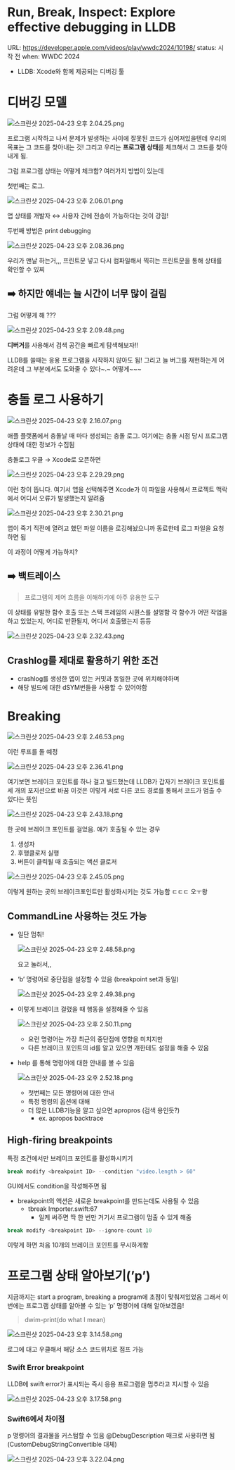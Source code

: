 # Run, Break, Inspect: Explore effective debugging in LLDB

URL: https://developer.apple.com/videos/play/wwdc2024/10198/
status: 시작 전
when: WWDC 2024

- LLDB: Xcode와 함께 제공되는 디버깅 툴

# 디버깅 모델

![스크린샷 2025-04-23 오후 2.04.25.png](Run,%20Break,%20Inspect%20Explore%20effective%20debugging%20in%2008da7c89c6df482389df00176fd2a735/%E1%84%89%E1%85%B3%E1%84%8F%E1%85%B3%E1%84%85%E1%85%B5%E1%86%AB%E1%84%89%E1%85%A3%E1%86%BA_2025-04-23_%E1%84%8B%E1%85%A9%E1%84%92%E1%85%AE_2.04.25.png)

프로그램 시작하고 나서 문제가 발생하는 사이에 잘못된 코드가 심어져있을텐데
우리의 목표는 그 코드를 찾아내는 것!
그리고 우리는 **프로그램 상태**를 체크해서 그 코드를 찾아내게 됨.

그럼 프로그램 상태는 어떻게 체크함?
여러가지 방법이 있는데

첫번째는 로그.

![스크린샷 2025-04-23 오후 2.06.01.png](Run,%20Break,%20Inspect%20Explore%20effective%20debugging%20in%2008da7c89c6df482389df00176fd2a735/%E1%84%89%E1%85%B3%E1%84%8F%E1%85%B3%E1%84%85%E1%85%B5%E1%86%AB%E1%84%89%E1%85%A3%E1%86%BA_2025-04-23_%E1%84%8B%E1%85%A9%E1%84%92%E1%85%AE_2.06.01.png)

앱 상태를 개발자 ↔ 사용자 간에 전송이 가능하다는 것이 강점!

두번째 방법은 print debugging

![스크린샷 2025-04-23 오후 2.08.36.png](Run,%20Break,%20Inspect%20Explore%20effective%20debugging%20in%2008da7c89c6df482389df00176fd2a735/%E1%84%89%E1%85%B3%E1%84%8F%E1%85%B3%E1%84%85%E1%85%B5%E1%86%AB%E1%84%89%E1%85%A3%E1%86%BA_2025-04-23_%E1%84%8B%E1%85%A9%E1%84%92%E1%85%AE_2.08.36.png)

우리가 맨날 하는거,,, 프린트문 넣고 다시 컴파일해서 찍히는 프린트문을 통해 상태를 확인할 수 있찌

## ➡️ 하지만 얘네는 늘 시간이 너무 많이 걸림
그럼 어떻게 해 ???

![스크린샷 2025-04-23 오후 2.09.48.png](Run,%20Break,%20Inspect%20Explore%20effective%20debugging%20in%2008da7c89c6df482389df00176fd2a735/%E1%84%89%E1%85%B3%E1%84%8F%E1%85%B3%E1%84%85%E1%85%B5%E1%86%AB%E1%84%89%E1%85%A3%E1%86%BA_2025-04-23_%E1%84%8B%E1%85%A9%E1%84%92%E1%85%AE_2.09.48.png)

**디버거**를 사용해서 검색 공간을 빠르게 탐색해보자!!

LLDB를 쓸때는 응용 프로그램을 시작하지 않아도 됨!
그리고 늘 버그를 재현하는게 어려운데 그 부분에서도 도와줄 수 있다~.~ 어떻게~~~

# 충돌 로그 사용하기

![스크린샷 2025-04-23 오후 2.16.07.png](Run,%20Break,%20Inspect%20Explore%20effective%20debugging%20in%2008da7c89c6df482389df00176fd2a735/%E1%84%89%E1%85%B3%E1%84%8F%E1%85%B3%E1%84%85%E1%85%B5%E1%86%AB%E1%84%89%E1%85%A3%E1%86%BA_2025-04-23_%E1%84%8B%E1%85%A9%E1%84%92%E1%85%AE_2.16.07.png)

애플 플랫폼에서 충돌날 때 마다 생성되는 충돌 로그. 여기에는 충돌 시점 당시 프로그램 상태에 대한 정보가 수집됨

충돌로그 우클 → Xcode로 오픈하면

![스크린샷 2025-04-23 오후 2.29.29.png](Run,%20Break,%20Inspect%20Explore%20effective%20debugging%20in%2008da7c89c6df482389df00176fd2a735/%E1%84%89%E1%85%B3%E1%84%8F%E1%85%B3%E1%84%85%E1%85%B5%E1%86%AB%E1%84%89%E1%85%A3%E1%86%BA_2025-04-23_%E1%84%8B%E1%85%A9%E1%84%92%E1%85%AE_2.29.29.png)

이런 창이 뜹니다. 여기서 앱을 선택해주면 Xcode가 이 파일을 사용해서 프로젝트 맥락에서 어디서 오류가 발생했는지 알려줌

![스크린샷 2025-04-23 오후 2.30.21.png](Run,%20Break,%20Inspect%20Explore%20effective%20debugging%20in%2008da7c89c6df482389df00176fd2a735/%E1%84%89%E1%85%B3%E1%84%8F%E1%85%B3%E1%84%85%E1%85%B5%E1%86%AB%E1%84%89%E1%85%A3%E1%86%BA_2025-04-23_%E1%84%8B%E1%85%A9%E1%84%92%E1%85%AE_2.30.21.png)

앱이 죽기 직전에 열려고 했던 파일 이름을 로깅해놨으니까 동료한테 로그 파일을 요청하면 됨

이 과정이 어떻게 가능하지?

## ➡️ 백트레이스

> 프로그램의 제어 흐름을 이해하기에 아주 유용한 도구
> 

이 상태를 유발한 함수 호출 또는 스택 프레임의 시퀀스를 설명함
각 함수가 어떤 작업을 하고 있었는지, 어디로 반환될지, 어디서 호출됐는지 등등

![스크린샷 2025-04-23 오후 2.32.43.png](Run,%20Break,%20Inspect%20Explore%20effective%20debugging%20in%2008da7c89c6df482389df00176fd2a735/%E1%84%89%E1%85%B3%E1%84%8F%E1%85%B3%E1%84%85%E1%85%B5%E1%86%AB%E1%84%89%E1%85%A3%E1%86%BA_2025-04-23_%E1%84%8B%E1%85%A9%E1%84%92%E1%85%AE_2.32.43.png)

## Crashlog를 제대로 활용하기 위한 조건

- crashlog를 생성한 앱이 있는 커밋과 동일한 곳에 위치해야하며
- 해당 빌드에 대한 dSYM번들을 사용할 수 있어야함

# Breaking

![스크린샷 2025-04-23 오후 2.46.53.png](Run,%20Break,%20Inspect%20Explore%20effective%20debugging%20in%2008da7c89c6df482389df00176fd2a735/%E1%84%89%E1%85%B3%E1%84%8F%E1%85%B3%E1%84%85%E1%85%B5%E1%86%AB%E1%84%89%E1%85%A3%E1%86%BA_2025-04-23_%E1%84%8B%E1%85%A9%E1%84%92%E1%85%AE_2.46.53.png)

이런 루프를 돌 예정

![스크린샷 2025-04-23 오후 2.36.41.png](Run,%20Break,%20Inspect%20Explore%20effective%20debugging%20in%2008da7c89c6df482389df00176fd2a735/%E1%84%89%E1%85%B3%E1%84%8F%E1%85%B3%E1%84%85%E1%85%B5%E1%86%AB%E1%84%89%E1%85%A3%E1%86%BA_2025-04-23_%E1%84%8B%E1%85%A9%E1%84%92%E1%85%AE_2.36.41.png)

여기보면 브레이크 포인트를 하나 걸고 빌드했는데 LLDB가 갑자기 브레이크 포인트를 세 개의 포지션으로 바꿈
이것은 이렇게 서로 다른 코드 경로를 통해서 코드가 멈출 수 있다는 뜻임

![스크린샷 2025-04-23 오후 2.43.18.png](Run,%20Break,%20Inspect%20Explore%20effective%20debugging%20in%2008da7c89c6df482389df00176fd2a735/%E1%84%89%E1%85%B3%E1%84%8F%E1%85%B3%E1%84%85%E1%85%B5%E1%86%AB%E1%84%89%E1%85%A3%E1%86%BA_2025-04-23_%E1%84%8B%E1%85%A9%E1%84%92%E1%85%AE_2.43.18.png)

한 곳에 브레이크 포인트를 걸었음. 얘가 호출될 수 있는 경우

1. 생성자
2. 후행클로저 실행
3. 버튼이 클릭될 때 호출되는 액션 클로저

![스크린샷 2025-04-23 오후 2.45.05.png](Run,%20Break,%20Inspect%20Explore%20effective%20debugging%20in%2008da7c89c6df482389df00176fd2a735/%E1%84%89%E1%85%B3%E1%84%8F%E1%85%B3%E1%84%85%E1%85%B5%E1%86%AB%E1%84%89%E1%85%A3%E1%86%BA_2025-04-23_%E1%84%8B%E1%85%A9%E1%84%92%E1%85%AE_2.45.05.png)

이렇게 원하는 곳의 브레이크포인트만 활성화시키는 것도 가능함 ㄷㄷㄷ 오ㅜ왕

## CommandLine 사용하는 것도 가능

- 일단 멈춰!
    
    ![스크린샷 2025-04-23 오후 2.48.58.png](Run,%20Break,%20Inspect%20Explore%20effective%20debugging%20in%2008da7c89c6df482389df00176fd2a735/%E1%84%89%E1%85%B3%E1%84%8F%E1%85%B3%E1%84%85%E1%85%B5%E1%86%AB%E1%84%89%E1%85%A3%E1%86%BA_2025-04-23_%E1%84%8B%E1%85%A9%E1%84%92%E1%85%AE_2.48.58.png)
    
    요고 눌러서,,
    
- ‘b’ 명령어로 중단점을 설정할 수 있음 (breakpoint set과 동일)
    
    ![스크린샷 2025-04-23 오후 2.49.38.png](Run,%20Break,%20Inspect%20Explore%20effective%20debugging%20in%2008da7c89c6df482389df00176fd2a735/%E1%84%89%E1%85%B3%E1%84%8F%E1%85%B3%E1%84%85%E1%85%B5%E1%86%AB%E1%84%89%E1%85%A3%E1%86%BA_2025-04-23_%E1%84%8B%E1%85%A9%E1%84%92%E1%85%AE_2.49.38.png)
    
- 이렇게 브레이크 걸렸을 때 행동을 설정해줄 수 있음
    
    ![스크린샷 2025-04-23 오후 2.50.11.png](Run,%20Break,%20Inspect%20Explore%20effective%20debugging%20in%2008da7c89c6df482389df00176fd2a735/%E1%84%89%E1%85%B3%E1%84%8F%E1%85%B3%E1%84%85%E1%85%B5%E1%86%AB%E1%84%89%E1%85%A3%E1%86%BA_2025-04-23_%E1%84%8B%E1%85%A9%E1%84%92%E1%85%AE_2.50.11.png)
    
    - 요런 명령어는 가장 최근의 중단점에 영향을 미치지만
    - 다른 브레이크 포인트의 id를 알고 있으면 걔한테도 설정을 해줄 수 있음
- help <command>를 통해 명령어에 대한 안내를 볼 수 있음
    
    ![스크린샷 2025-04-23 오후 2.52.18.png](Run,%20Break,%20Inspect%20Explore%20effective%20debugging%20in%2008da7c89c6df482389df00176fd2a735/%E1%84%89%E1%85%B3%E1%84%8F%E1%85%B3%E1%84%85%E1%85%B5%E1%86%AB%E1%84%89%E1%85%A3%E1%86%BA_2025-04-23_%E1%84%8B%E1%85%A9%E1%84%92%E1%85%AE_2.52.18.png)
    
    - 첫번째는 모든 명령어에 대한 안내
    - 특정 명령의 옵션에 대해
    - 더 많은 LLDB기능을 알고 싶으면 apropros (검색 용인듯?)
        - ex. apropos backtrace

## High-firing breakpoints

특정 조건에서만 브레이크 포인트를 활성화시키기

```jsx
break modify <breakpoint ID> --condition "video.length > 60"
```

GUI에서도 condition을 작성해주면 됨

- breakpoint의 액션은 새로운 breakpoint를 만드는데도 사용될 수 있음
    - tbreak Importer.swift:67
        - 일케 써주면 딱 한 번만 거기서 프로그램이 멈출 수 있게 해줌

```jsx
break modify <breakpoint ID> --ignore-count 10
```

이렇게 하면 처음 10개의 브레이크 포인트를 무시하게함

# 프로그램 상태 알아보기(’p’)

지금까지는 start a program, breaking a program에 초점이 맞춰져있었음
그래서 이번에는 프로그램 상태를 알아볼 수 있는 ‘p’ 명령어에 대해 알아보겠음!

> dwim-print(do what I mean)
> 

![스크린샷 2025-04-23 오후 3.14.58.png](Run,%20Break,%20Inspect%20Explore%20effective%20debugging%20in%2008da7c89c6df482389df00176fd2a735/%E1%84%89%E1%85%B3%E1%84%8F%E1%85%B3%E1%84%85%E1%85%B5%E1%86%AB%E1%84%89%E1%85%A3%E1%86%BA_2025-04-23_%E1%84%8B%E1%85%A9%E1%84%92%E1%85%AE_3.14.58.png)

로그에 대고 우클해서 해당 소스 코드위치로 점프 가능

### Swift Error breakpoint

LLDB에 swift error가 표시되는 즉시 응용 프로그램을 멈추라고 지시할 수 있음

![스크린샷 2025-04-23 오후 3.17.58.png](Run,%20Break,%20Inspect%20Explore%20effective%20debugging%20in%2008da7c89c6df482389df00176fd2a735/%E1%84%89%E1%85%B3%E1%84%8F%E1%85%B3%E1%84%85%E1%85%B5%E1%86%AB%E1%84%89%E1%85%A3%E1%86%BA_2025-04-23_%E1%84%8B%E1%85%A9%E1%84%92%E1%85%AE_3.17.58.png)

### Swift6에서 차이점

p 명령어의 결과물을 커스텀할 수 있음
@DebugDescription 매크로 사용하면 됨(CustomDebugStringConvertible 대체)

![스크린샷 2025-04-23 오후 3.22.04.png](Run,%20Break,%20Inspect%20Explore%20effective%20debugging%20in%2008da7c89c6df482389df00176fd2a735/%E1%84%89%E1%85%B3%E1%84%8F%E1%85%B3%E1%84%85%E1%85%B5%E1%86%AB%E1%84%89%E1%85%A3%E1%86%BA_2025-04-23_%E1%84%8B%E1%85%A9%E1%84%92%E1%85%AE_3.22.04.png)